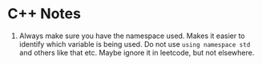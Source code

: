 # C++ Notes

1. Always make sure you have the namespace used. Makes it easier to identify which variable is being used. Do not use `using namespace std` and others like that etc. Maybe ignore it in leetcode, but not elsewhere.


